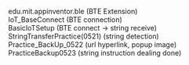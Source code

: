 edu.mit.appinventor.ble	  (BTE Extension)   
IoT_BaseConnect   (BTE connection)   
BasicIoTSetup   (BTE connect -> string receive)   
StringTransferPractice(0521)   (string detection)   
Practice_BackUp_0522   (url hyperlink, popup image)   
PracticeBackup0523   (string instruction dealing done)   